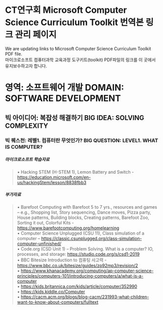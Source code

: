 # CT연구회 Microsoft Computer Science Curriculum Toolkit 번역본 링크 관리 페이지

We are updating links to Microsoft Computer Science Curriculum Toolkit PDF file.  
마이크로소프트 컴퓨터과학 교육과정 도구키트(toolkit) PDF파일의 링크를 이 곳에서 유지보수하고자 합니다.  


# 영역: 소프트웨어 개발  DOMAIN: SOFTWARE DEVELOPMENT 
<p></p>

## 빅 아이디어: 복잡성 해결하기  BIG IDEA: SOLVING COMPLEXITY  


### 빅 퀘스천: 레벨1. 컴퓨터란 무엇인가? BIG QUESTION: LEVEL1. WHAT IS COMPUTER? 


##### 마이크로소프트 학습자료
> •	Hacking STEM (H-STEM 1), Lemon Battery and Switch - https://education.microsoft.com/en-us/hackingStem/lesson/8838fbb3

##### 부가자료
> •	Barefoot Computing with Barefoot 5 to 7 yrs., resources and games – e.g., Shopping list, Story sequencing, Dance moves, Pizza party, House patterns, Building blocks, Creating patterns, Barefoot Zoo, Sorting it out, Colorful Kits - https://www.barefootcomputing.org/homelearning  
> •	Computer Science Unplugged (CSU 11), Class simulation of a computer – https://classic.csunplugged.org/class-simulation-computer-unfinished/  
> •	Code.org (CSD Unit 1) – Problem Solving. What is a computer? IO, processes, and storage: https://studio.code.org/s/csd1-2019  
> •	BBC Bitesize Introduction to 컴퓨팅 사고력 - https://www.bbc.co.uk/bitesize/guides/zp92mp3/revision/2  
> •	https://www.khanacademy.org/computing/ap-computer-science-principles/computers-101/introducing-computers/a/what-is-a-computer  
> •	https://kids.britannica.com/kids/article/computer/352990  
> •	https://kids.kiddle.co/Computer  
> •	https://cacm.acm.org/blogs/blog-cacm/231993-what-children-want-to-know-about-computers/fulltext  


